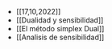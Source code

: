 - [[17,10,2022]]
- [[Dualidad y sensibilidad]]
- [[El método simplex Dual]]  
- [[Analisis de sensibilidad]] 